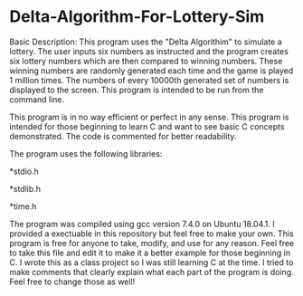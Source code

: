 # Delta-Algorithm-For-Lottery-Sim

Basic Description: This program uses the "Delta Algorithim" to simulate a lottery.
The user inputs six numbers as instructed and the program creates six lottery
numbers which are then compared to winning numbers. These winning numbers are
randomly generated each time and the game is played 1 million times. The numbers of
every 10000th generated set of numbers is displayed to the screen. This program is intended
to be run from the command line.

This program is in no way efficient or perfect in any sense. This program is intended for those
beginning to learn C and want to see basic C concepts demonstrated. The code is commented for better
readability.


The program uses the following libraries:

  *stdio.h
  
  *stdlib.h
  
  *time.h


The program was compiled using gcc version 7.4.0 on Ubuntu 18.04.1. I provided a exectuable
in this repository but feel free to make your own. This program is free for anyone to take, modify,
and use for any reason. Feel free to take this file and edit it to make it a better example for
those beginning in C. I wrote this as a class project so I was still learning C at the time. I tried
to make comments that clearly explain what each part of the program is doing. Feel free to change those
as well!



